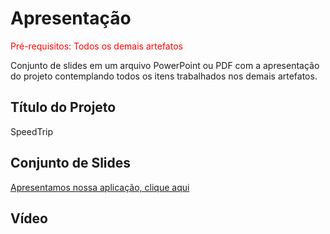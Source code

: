 # Apresentação

<span style="color:red">Pré-requisitos: Todos os demais artefatos</span>

Conjunto de slides em um arquivo PowerPoint ou PDF com a apresentação do projeto contemplando todos os itens trabalhados nos demais artefatos.

## Título do Projeto

SpeedTrip 

## Conjunto de Slides

[Apresentamos nossa aplicação, clique aqui](./SppedTrip.pdf)

## Vídeo

